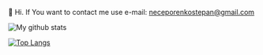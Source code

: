 👋 Hi. If You want to contact me use e-mail: neceporenkostepan@gmail.com

![My github stats](https://github-readme-stats.vercel.app/api?username=MentalBlood&show_icons=true&hide_border=true&theme=dark)

[![Top Langs](https://github-readme-stats.vercel.app/api/top-langs/?username=MentalBlood&hide_border=true&layout=compact&theme=dark&hide=jupyter%20notebook)](https://github.com/anuraghazra/github-readme-stats)
